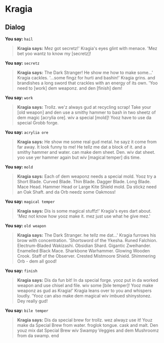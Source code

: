 # Kragia




## Dialog

**You say:** `hail`



>**Kragia says:** Mez got secretz!'  Kragia's eyes glint with menace.  'Mez bet yoo wantz to know my [secretz]!

**You say:** `secretz`



>**Kragia says:** The Dark Stranger!  He show me how to make some...' Kragia cackles. '...some fingz for hurti and bashin!'  Kragia grins. and brandishes a long sword that crackles with an energy of its own.  'Yoo need to [work] dem weaponz. and den [finish] dem!

**You say:** `work`



>**Kragia says:** Trollz. we'z always gud at recycling scrap!  Take your [old weapon] and den use a smithy hammer to bash in two sheetz of dem magic [acrylia ore]. wiv a special [mold]!  Yooz have to use da special Grobb forge.

**You say:** `acrylia ore`



>**Kragia says:** He show me some real gud metal. he sayz it come from far away.  It look funny to me!  He tellz me dat a block of it. and a smithy hammer and water. can make dem sheet.  Den. wiv dat sheet. yoo use yer hammer again but wiv [magical temper] dis time.

**You say:** `mold`



>**Kragia says:** Each of dem weaponz needs a special mold.  Yooz try a Short Blade. Curved Blade. Thin Blade. Dagger Blade. Long Blade. Mace Head. Hammer Head or Large Kite Shield mold.  Da stickz need an Oak Shaft. and da Orb needz some Oakmoss!

**You say:** `magical temper`



>**Kragia says:** Dis is some magical stuffz!'  Kragia's eyes dart about. 'Mez not know how yooz make it. mez just use what he give mez.'

**You say:** `old weapon`



>**Kragia says:** The Dark Stranger. he tellz me dat...' Kragia furrows his brow with concentration. 'Shortsword of the Ykesha. Runed Falchion. Electrum-Bladed Wakizashi. Obsidian Shard. Gigantic Zweihander. Enamelled Black Mace. Sharkbone Warhammer. Glowing Wooden Crook. Staff of the Observer. Crested Mistmoore Shield. Shimmering Orb - dem all good!

**You say:** `finish`



>**Kragia says:** Dis da fun bit!  In da special forge. yooz put in da worked weapon and use chisel and file. wiv some [bile temper]!  Yooz make weaponz as gud as Kragia!'  Kragia leans over to you and whispers loudly. 'Yooz can also make dem magical wiv imbued shinystonez.  Dey really gud!

**You say:** `bile temper`



>**Kragia says:** Dis da special brew for trollz. wez alwayz use it!  Youz make da Special Brew from water. froglok tongue. cask and malt.  Den youz mix dat Special Brew wiv Swampy Veggies and dem Mushroomz from da swamp.
end
